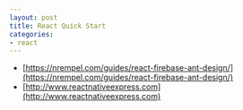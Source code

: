 ```yaml
---
layout: post
title: React Quick Start
categories:
- react
---
```


* [https://nrempel.com/guides/react-firebase-ant-design/](https://nrempel.com/guides/react-firebase-ant-design/)
* [http://www.reactnativeexpress.com](http://www.reactnativeexpress.com)